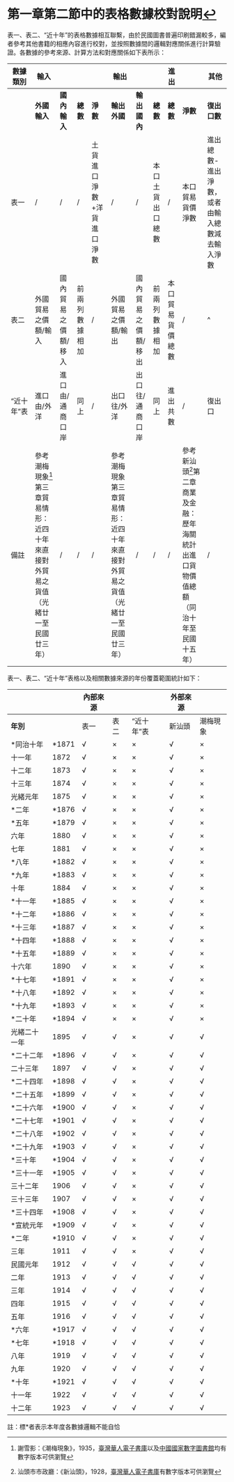 # 第一章第二節中的表格數據校對說明[↩](../chapter1/section02.md#fn_2)

表一、表二、“近十年”的表格數據相互聯繫，由於民國圖書普遍印刷錯漏較多，編者參考其他書籍的相應內容進行校對，並按照數據間的邏輯對應關係進行計算驗證。各數據的參考來源、計算方法和對應關係如下表所示：

| **數據類別** | **輸入**                                                                         |             |      |                  |              **輸出**                                                                     |                     |                    |       **進出**           |                                                                                  |                   **其他**                              |
|--------------|----------------------------------------------------------------------------------|---------------------|----------------|---------------------------|----------------------------------------------------------------------------------|---------------------|------------------|------------------|------------------------------------------------------------------------------------|-----------------------------------------------|
|              | **外國輸入**                                                                     | **國內輸入**        | **總數**       | **淨數**                  | **輸出外國**                                                                     | **輸出國內**        | **總數**         | **總數**         | **淨數**                                                                           | **復出口數**                                  |
| 表一         | /                                                                                | /                   | /              | 土貨進口淨數+洋貨進口淨數 | /                                                                                | /                   | 本口土貨出口總數 | /                | 本口貿易貨價淨數                                                                   | 進出總數-進出淨數，或者由輸入總數減去輸入淨數 |
| 表二         | 外國貿易之價額/輸入                                                              | 國內貿易之價額/移入 | 前兩列數據相加 | /                         | 外國貿易之價額/輸出                                                              | 國內貿易之價額/移出 | 前兩列數據相加   | 本口貿易貨價總數 | /                                                                                  |          ^                                     |
| “近十年”表   | 進口由/外洋                                                                      | 進口由/通商口岸     |      同上          | /                         | 出口往/外洋                                                                      | 出口往/通商口岸     |       同上           | 進出共數                | /                                                                                  | 復出口                                        |
| 備註         | 參考潮梅現象[^1]第三章貿易情形：近四十年來直接對外貿易之貨值（光緒廿一至民國廿三年） |/                     |/                |/                           | 參考潮梅現象第三章貿易情形：近四十年來直接對外貿易之貨值（光緒廿一至民國廿三年） |/                     |/                  |/                  | 參考新汕頭[^2]第二章商業及金融：歷年海關統計出進口貨物價值總額（同治十年至民國十五年） |                    /                           ||

表一、表二、“近十年”表格以及相關數據來源的年份覆蓋範圍統計如下：

|          |    | **內部來源** |  |            |    **外部來源**    |          |   
|--------------|--------------|--------------|------------|--------|----------|---|
| **年別**    | | 表一         | 表二         | “近十年”表 | 新汕頭 | 潮梅現象 |   
| *同治十年   | *1871       | √            | ×          | ×      | √        | × |
| 十一年       | 1872         | √            | ×          | ×      | √        | × |
| 十二年       | 1873         | √            | ×          | ×      | √        | × |
| 十三年       | 1874         | √            | ×          | ×      | √        | × |
| 光緒元年     | 1875         | √            | ×          | ×      | √        | × |
| *二年       | *1876       | √            | ×          | ×      | √        | × |
| *五年       | *1879       | √            | ×          | ×      | √        | × |
| 六年         | 1880         | √            | ×          | ×      | √        | × |
| 七年         | 1881         | √            | ×          | ×      | √        | × |
| *八年       | *1882       | √            | ×          | ×      | √        | × |
| *九年       | *1883       | √            | ×          | ×      | √        | × |
| 十年         | 1884         | √            | ×          | ×      | √        | × |
| *十一年     | *1885       | √            | ×          | ×      | √        | × |
| *十二年     | *1886       | √            | ×          | ×      | √        | × |
| *十三年     | *1887       | √            | ×          | ×      | √        | × |
| *十四年     | *1888       | √            | ×          | ×      | √        | × |
| *十五年     | *1889       | √            | ×          | ×      | √        | × |
| 十六年       | 1890         | √            | ×          | ×      | √        | × |
| *十七年     | *1891       | √            | ×          | ×      | √        | × |
| *十八年     | *1892       | √            | ×          | ×      | √        | × |
| *十九年     | *1893       | √            | ×          | ×      | √        | × |
| *二十年     | *1894       | √            | ×          | ×      | √        | × |
| 光緒二十一年 | 1895         | √            | √          | ×      | √        | √ |
| *二十二年   | *1896       | √            | √          | ×      | √        | √ |
| 二十三年     | 1897         | √            | √          | ×      | √        | √ |
| *二十四年   | *1898       | √            | √          | ×      | √        | √ |
| *二十五年   | *1899       | √            | √          | ×      | √        | √ |
| *二十六年   | *1900       | √            | √          | ×      | √        | √ |
| *二十七年   | *1901       | √            | √          | ×      | √        | √ |
| *二十八年   | *1902       | √            | √          | ×      | √        | √ |
| *二十九年   | *1903       | √            | √          | ×      | √        | √ |
| *三十年     | *1904       | √            | √          | ×      | √        | √ |
| *三十一年   | *1905       | √            | √          | ×      | √        | √ |
| 三十二年     | 1906         | √            | √          | ×      | √        | √ |
| 三十三年     | 1907         | √            | √          | ×      | √        | √ |
| *三十四年   | *1908       | √            | √          | ×      | √        | √ |
| *宣統元年   | *1909       | √            | √          | ×      | √        | √ |
| *二年       | *1910       | √            | √          | ×      | √        | √ |
| 三年         | 1911        | √            | √          | ×      | √        | √ |
| 民國元年     | 1912         | √            | √          | √      | √        | √ |
| 二年         | 1913         | √            | √          | √      | √        | √ |
| 三年         | 1914         | √            | √          | √      | √        | √ |
| 四年         | 1915         | √            | √          | √      | √        | √ |
| 五年         | 1916         | √            | √          | √      | √        | √ |
| *六年       | *1917      | √            | √          | √      | √        | √ |
| *七年       | *1918       | √            | √          | √      | √        | √ |
| 八年         | 1919         | √            | √          | √      | √        | √ |
| 九年         | 1920         | √            | √          | √      | √        | √ |
| *十年       | *1921       | √            | √          | √      | √        | √ |
| 十一年       | 1922         | √            | √          | √      | √        | √ |
| 十二年       | 1923         | √            | √          | √      | √        | √ |

註：標*者表示本年度各數據邏輯不能自恰

[^1]: 謝雪影：《潮梅現象》，1935，[臺灣華人電子書庫](https://taiwanebook.ncl.edu.tw/zh-tw/book/NTL-9900015197)以及[中國國家數字圖書館](http://read.nlc.cn/allSearch/searchDetail?searchType=1001&showType=1&indexName=data_416&fid=17jh000163)均有數字版本可供瀏覽

[^2]: 汕頭市市政廳：《新汕頭》，1928，[臺灣華人電子書庫](https://taiwanebook.ncl.edu.tw/zh-tw/book/NTL-31111003746292)有數字版本可供瀏覽